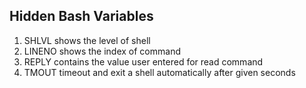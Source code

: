 ## Hidden Bash Variables
1) SHLVL shows the level of shell
2) LINENO shows the index of command
3) REPLY contains the value user entered for read command
4) TMOUT timeout and exit a shell automatically after given seconds
